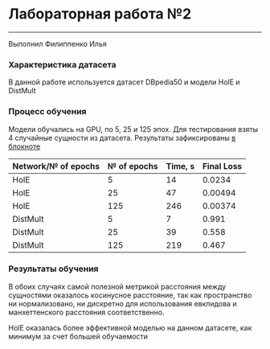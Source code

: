 # Лабораторная работа №2

---
Выполнил Филиппенко Илья

### Характеристика датасета
В данной работе используется датасет DBpedia50 и модели HolE и DistMult
 
### Процесс обучения
Модели обучались на GPU, по 5, 25 и 125 эпох. Для тестирования взяты 4 случайные сущности из датасета. Результаты зафиксированы [в блокноте](KG_lab2.ipynb)

| Network/№ of epochs | № of epochs | Time, s | Final Loss |
|---------------------|-------------|---------|------------|
| HolE                | 5           | 14      | 0.0234     |
| HolE                | 25          | 47      | 0.00494    |
| HolE                | 125         | 246     | 0.00374    |
| DistMult            | 5           | 7       | 0.991      |
| DistMult            | 25          | 39      | 0.558      |
| DistMult            | 125         | 219     | 0.467      |

### Результаты обучения
В обоих случаях самой полезной метрикой расстояния между сущностями оказалось косинусное расстояние, так как пространство ни нормализовано, ни дискретно для использования евклидова и манхеттенского расстояния соответственно.

HolE оказалась более эффективной моделью на данном датасете, как минимум за счет большей обучаемости